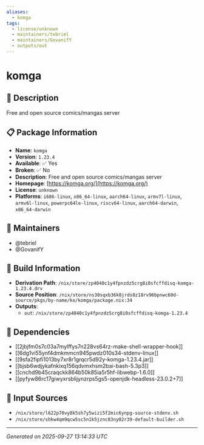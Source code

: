 ```yaml
---
aliases:
  - komga
tags:
  - license/unknown
  - maintainers/tebriel
  - maintainers/GovanifY
  - outputs/out
---
```


# komga

## 📝 Description

Free and open source comics/mangas server

## 📋 Package Information

- **Name**: `komga`
- **Version**: `1.23.4`
- **Available**: ✅ Yes
- **Broken**: ✅ No
- **Description**: Free and open source comics/mangas server
- **Homepage**: [https://komga.org/](https://komga.org/)
- **License**: `unknown`
- **Platforms**: `i686-linux`, `x86_64-linux`, `aarch64-linux`, `armv7l-linux`, `armv6l-linux`, `powerpc64le-linux`, `riscv64-linux`, `aarch64-darwin`, `x86_64-darwin`
## 👥 Maintainers

- @tebriel
- @GovanifY


## 🔧 Build Information

- **Derivation Path**: `/nix/store/zp4040c1y4fpnzdz5crg8i0sfcffdisq-komga-1.23.4.drv`
- **Source Position**: `/nix/store/ns30sqxb36k8jrds8z18rv96bpnwc60d-source/pkgs/by-name/ko/komga/package.nix:34`
- **Outputs**:
  - `out`:  `/nix/store/zp4040c1y4fpnzdz5crg8i0sfcffdisq-komga-1.23.4`

## 🔗 Dependencies

- [[2jbjfm0s7c03a7mylffys7n228vs64rz-make-shell-wrapper-hook]]
- [[6dg1vi55ynf4dmkmmcn945pwdz010s34-stdenv-linux]]
- [[9sfa2fipfi1013by7xr8r1grqcr5d92y-komga-1.23.4.jar]]
- [[bjsb6wdjykafnkixq156qdvmxhsm2bai-bash-5.3p3]]
- [[cnchd9b45craqckk864b50k85ia5r5hf-libwebp-1.6.0]]
- [[pyfyw86rc17giwyxrsblijynzrps5gs5-openjdk-headless-23.0.2+7]]

## 📁 Input Sources

- `/nix/store/l622p70vy8k5sh7y5wizi5f2mic6ynpg-source-stdenv.sh`
- `/nix/store/shkw4qm9qcw5sc5n1k5jznc83ny02r39-default-builder.sh`

---
*Generated on 2025-09-27 13:14:33 UTC*
